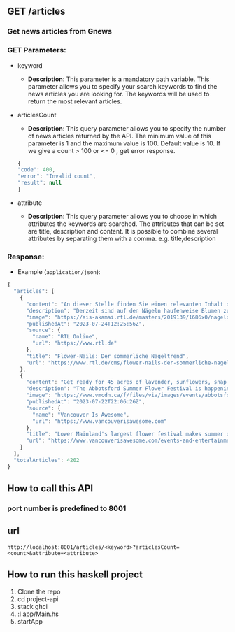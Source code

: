 ## GET /articles


### Get news articles from Gnews

### GET Parameters:

- keyword
     - **Description**: This parameter is a mandatory path variable. This parameter allows you to specify your search keywords to find the news articles you are looking for. The keywords will be used to return the most relevant articles. 

- articlesCount
     - **Description**: This query parameter allows you to specify the number of news articles returned by the API. The minimum value of this parameter is 1 and the maximum value is 100. Default value is 10.
     If we give a count > 100 or <= 0 , get error response.

    ```javascript
    {
    "code": 400,
    "error": "Invalid count",
    "result": null
    }   
    ```


- attribute
     - **Description**: This query parameter allows you to choose in which attributes the keywords are searched. The attributes that can be set are title, description and content. It is possible to combine several attributes by separating them with a comma.
     e.g. title,description


### Response:

- Example (`application/json`):

```javascript
{
  "articles": [
    {
      "content": "An dieser Stelle finden Sie einen relevanten Inhalt der externen",
      "description": "Derzeit sind auf den Nägeln haufenweise Blumen zu sehen.",
      "image": "https://ais-akamai.rtl.de/masters/2019139/1686x0/nageldesign.jpg",
      "publishedAt": "2023-07-24T12:25:56Z",
      "source": {
        "name": "RTL Online",
        "url": "https://www.rtl.de"
      },
      "title": "Flower-Nails: Der sommerliche Nageltrend",
      "url": "https://www.rtl.de/cms/flower-nails-der-sommerliche-nageltrend-5051912.html"
    },
    {
      "content": "Get ready for 45 acres of lavender, sunflowers, snap dragons",
      "description": "The Abbotsford Summer Flower Festival is happening for the first time in 2023 ",
      "image": "https://www.vmcdn.ca/f/files/via/images/events/abbotsford-summer-flower-festival.png;w=1200;h=800;mode=crop",
      "publishedAt": "2023-07-22T22:06:26Z",
      "source": {
        "name": "Vancouver Is Awesome",
        "url": "https://www.vancouverisawesome.com"
      },
      "title": "Lower Mainland's largest flower festival makes summer debut",
      "url": "https://www.vancouverisawesome.com/events-and-entertainment/largest-abbotsford-metro-vancouver-7312554"
    }
  ],
  "totalArticles": 4202
}
```

## How to call this API

### port number is predefined to 8001

## url

`http://localhost:8001/articles/<keyword>?articlesCount=<count>&attribute=<attribute>`

## How to run this haskell project

1. Clone the repo 
2. cd project-api
3. stack ghci
4. :l app/Main.hs
5. startApp